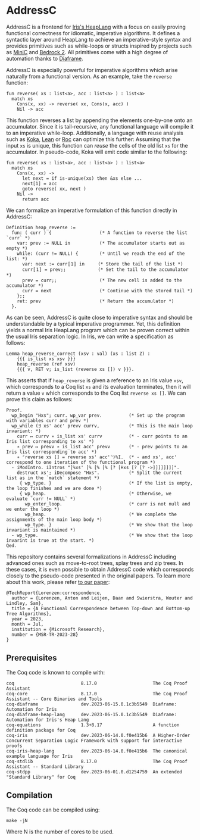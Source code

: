 # AddressC

AddressC is a frontend for [Iris's HeapLang](https://gitlab.mpi-sws.org/iris/iris) with a focus on easily proving functional correctness for idiomatic, imperative algorithms.
It defines a syntactic layer around HeapLang to achieve an imperative-style syntax and provides primitives such as while-loops or structs
inspired by projects such as [MiniC](https://gitlab.mpi-sws.org/iris/c) and [Bedrock 2](https://github.com/mit-plv/bedrock2).
All primitives come with a high degree of automation thanks to [Diaframe](https://gitlab.mpi-sws.org/iris/diaframe).

AddressC is especially powerful for imperative algorithms which arise naturally from a functional version.
As an example, take the `reverse` function:

```koka
fun reverse( xs : list<a>, acc : list<a> ) : list<a>
  match xs
    Cons(x, xx) -> reverse( xx, Cons(x, acc) )
    Nil -> acc
```

This function reverses a list by appending the elements one-by-one onto an accumulator.
Since it is tail-recursive, any functional language will compile it to an imperative while-loop.
Additionally, a language with reuse analysis such as [Koka](https://koka-lang.github.io/koka/doc/index.html), [Lean](https://leanprover.github.io/) or [Roc](https://www.roc-lang.org/)
can optimize this further: Assuming that the input `xs` is unique,
this function can _reuse_ the cells of the old list `xs` for the accumulator.
In pseudo-code, Koka will emit code similar to the following:

```koka
fun reverse( xs : list<a>, acc : list<a> ) : list<a>
  match xs
    Cons(x, xx) ->
      let next = if is-unique(xs) then &xs else ...
      next[1] = acc
      goto reverse( xx, next )
    Nil ->
      return acc
```

We can formalize an imperative formulation of this function directly in AddressC:

```coq
Definition heap_reverse :=
  fun: ( curr ) {                  (* A function to reverse the list `curr` *)
    var: prev := NULL in           (* The accumulator starts out as empty *)
    while: (curr != NULL) {        (* Until we reach the end of the list: *)
      var: next := curr〚1〛 in     (* Store the tail of the list *)
      curr〚1〛 = prev;;            (* Set the tail to the accumulator *)
      prev = curr;;                (* The new cell is added to the accumulator *)
      curr = next                  (* Continue with the stored tail *)
    };;
    ret: prev                      (* Return the accumulator *)
  }.
```

As can be seen, AddressC is quite close to imperative syntax and should be understandable
by a typical imperative programmer. Yet, this definition yields a normal Iris HeapLang program
which can be proven correct within the usual Iris separation logic.
In Iris, we can write a specification as follows:

```coq
Lemma heap_reverse_correct (xsv : val) (xs : list Z) :
    {{{ is_list xs xsv }}}
    heap_reverse (ref xsv)
    {{{ v, RET v; is_list (reverse xs []) v }}}.
```

This asserts that if `heap_reverse` is given a reference to an Iris value `xsv`,
which corresponds to a Coq list `xs` and its evaluation terminates,
then it will return a value `v` which corresponds to the Coq list `reverse xs []`.
We can prove this claim as follows:

```coq
Proof.
  wp_begin "Hxs"; curr. wp_var prev.          (* Set up the program with variables curr and prev *)
  wp_while (∃ xs' acc' prevv currv,           (* This is the main loop invariant: *)
    curr ↦ currv ∗ is_list xs' currv          (* - curr points to an Iris list corresponding to xs' *)
    ∗ prev ↦ prevv ∗ is_list acc' prevv       (* - prev points to an Iris list corresponding to acc' *)
    ∗ ⌜reverse xs [] = reverse xs' acc'⌝)%I.  (* - and xs', acc' correspond to one iteration of the functional program *)
  - iModIntro. iIntros "[%xs' [% [% [% [? [Hxs [? [? ->]]]]]]]]".
    destruct xs'; iDecompose "Hxs".           (* Split the current list as in the `match` statement *)
     { wp_type. }                             (* If the list is empty, the loop finishes and we are done *)
     { wp_heap.                               (* Otherwise, we evaluate `curr != NULL` *)
       wp_enter_loop.                         (* curr is not null and we enter the loop *)
       wp_heap.                               (* We complete the assignments of the main loop body *)
       wp_type. }                             (* We show that the loop invariant is maintained *)
  - wp_type.                                  (* We show that the loop invarint is true at the start. *)
Qed.
```

This repository contains several formalizations in AddressC including advanced ones
such as move-to-root trees, splay trees and zip trees. In these cases, it is even possible
to obtain AddressC code which corresponds closely to the pseudo-code presented in the
original papers. To learn more about this work,
please refer [to our paper](https://www.microsoft.com/en-us/research/uploads/prod/2023/07/fiptree-tr.pdf):
```
@TechReport{Lorenzen:correspondence,
  author = {Lorenzen, Anton and Leijen, Daan and Swierstra, Wouter and Lindley, Sam},
  title = {A Functional Correspondence between Top-down and Bottom-up Tree Algorithms},
  year = 2023,
  month = Jul,
  institution = {Microsoft Research},
  number = {MSR-TR-2023-28}
}
```

## Prerequisites

The Coq code is known to compile with:

```
coq                         8.17.0                     The Coq Proof Assistant
coq-core                    8.17.0                     The Coq Proof Assistant -- Core Binaries and Tools
coq-diaframe                dev.2023-06-15.0.1c3b5549  Diaframe: Automation for Iris
coq-diaframe-heap-lang      dev.2023-06-15.0.1c3b5549  Diaframe: Automation for Iris's Heap Lang
coq-equations               1.3+8.17                   A function definition package for Coq
coq-iris                    dev.2023-06-14.0.f0e415b6  A Higher-Order Concurrent Separation Logic Framework with support for interactive proofs
coq-iris-heap-lang          dev.2023-06-14.0.f0e415b6  The canonical example language for Iris
coq-stdlib                  8.17.0                     The Coq Proof Assistant -- Standard Library
coq-stdpp                   dev.2023-06-01.0.d1254759  An extended "Standard Library" for Coq
```

## Compilation

The Coq code can be compiled using:
```
make -jN
```
Where N is the number of cores to be used.

